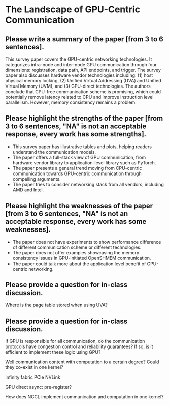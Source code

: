 # The Landscape of GPU-Centric Communication

## Please write a summary of the paper [from 3 to 6 sentences].
This survey paper covers the GPU-centric networking technologies. It categorizes intra-node and inter-node GPU communication through four dimensions: registration, data path, API endpoints, and trigger. The survey paper also discusses hardware vendor technologies including: (1) host physical memory locking, (2) Unified Virtual Addressing (UVA) and Unified Virtual Memory (UVM), and (3) GPU-direct technologies. The authors conclude that CPU-free communication scheme is promising, which could potentially remove latency related to CPU and improve instruction level parallelism. However, memory consistency remains a problem.

## Please highlight the strengths of the paper [from 3 to 6 sentences, "NA" is not an acceptable response, every work has some strengths].
- This survey paper has illustrative tables and plots, helping readers understand the communication models.
- The paper offers a full-stack view of GPU communication, from hardware vendor library to application-level library such as PyTorch.
- The paper presents a general trend moving from CPU-centric communication towards GPU-centric communication through compelling arguments.
- The paper tries to consider networking stack from all vendors, including AMD and Intel.

## Please highlight the weaknesses of the paper [from 3 to 6 sentences, "NA" is not an acceptable response, every work has some weaknesses].
- The paper does not have experiments to show performance difference of different communication scheme or different technologies.
- The paper does not offer examples showcasing the memory consistency issues in GPU-initiated OpenSHMEM communication.
- The paper could talk more about the application level benefit of GPU-centric networking.

## Please provide a question for in-class discussion.
Where is the page table stored when using UVA?

## Please provide a question for in-class discussion.
If GPU is responsible for all communication, do the communication protocols have congestion control and reliability guarantees? If so, is it efficient to implement these logic using GPU?

Well communication content with computation to a certain degree?
Could they co-exist in one kernel?


infinity fabric
PCIe
NVLink

GPU direct async: pre-register?

How does NCCL implement communication and computation in one kernel?


